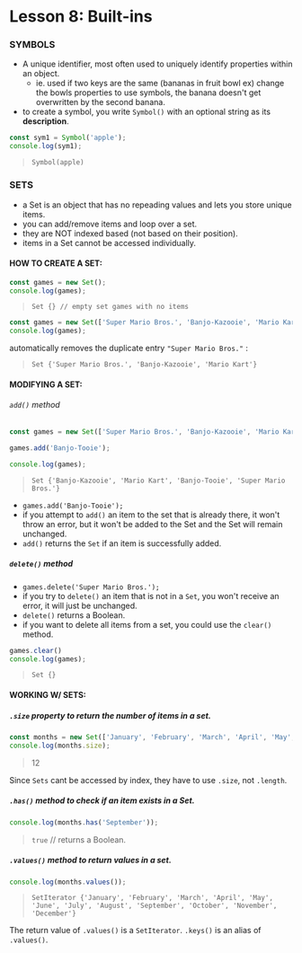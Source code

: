 # Lesson 8: Built-ins

### SYMBOLS

* A unique identifier, most often used to uniquely identify properties within an object.
  * ie. used if two keys are the same (bananas in fruit bowl ex) change the bowls properties to use symbols, the banana doesn't get overwritten by the second banana.
* to create a symbol, you write `Symbol()` with an optional string as its **description**.
```JavaScript
const sym1 = Symbol('apple');
console.log(sym1);
```
> `Symbol(apple)`

### SETS

* a Set is an object that has no repeading values and lets you store unique items.
* you can add/remove items and loop over a set.
* they are NOT indexed based (not based on their position).
* items in a Set cannot be accessed individually.

#### HOW TO CREATE A SET:
```JavaScript
const games = new Set();
console.log(games);
```

> `Set {} // empty set games with no items`

```JavaScript
const games = new Set(['Super Mario Bros.', 'Banjo-Kazooie', 'Mario Kart', 'Super Mario Bros.']);
console.log(games);
```
automatically removes the duplicate entry ``"Super Mario Bros."`` :
> `Set {'Super Mario Bros.', 'Banjo-Kazooie', 'Mario Kart'}`

#### MODIFYING A SET:

###### `add()` method
```JavaScript
const games = new Set(['Super Mario Bros.', 'Banjo-Kazooie', 'Mario Kart', 'Super Mario Bros.']);

games.add('Banjo-Tooie');

console.log(games);
```
> `Set {'Banjo-Kazooie', 'Mario Kart', 'Banjo-Tooie', 'Super Mario Bros.'}`

* `games.add('Banjo-Tooie');`
* if you attempt to `add()` an item to the set that is already there, it won't throw an error, but it won't be added to the Set and the Set will remain unchanged.
* `add()` returns the `Set` if an item is successfully added.

##### `delete()` method
* `games.delete('Super Mario Bros.');`
* if you try to `delete()` an item that is not in a `Set`, you won't receive an error, it will just be unchanged.
* `delete()` returns a Boolean.
* if you want to delete all items from a set, you could use the `clear()` method.
```JavaScript
games.clear()
console.log(games);
```
> `Set {}`

#### WORKING W/ SETS:

##### `.size` property to return the number of items in a set.
```JavaScript
const months = new Set(['January', 'February', 'March', 'April', 'May', 'June', 'July', 'August', 'September', 'October', 'November', 'December']);
console.log(months.size);
```
> 12

Since `Sets` cant be accessed by index, they have to use `.size`, not `.length`.

##### `.has()` method to check if an item exists in a Set.
```JavaScript
console.log(months.has('September'));
```
> `true` // returns a Boolean.

##### `.values()` method to return values in a set.
```JavaScript
console.log(months.values());
```
> `SetIterator {'January', 'February', 'March', 'April', 'May', 'June', 'July', 'August', 'September', 'October', 'November', 'December'}`

The return value of `.values()` is a `SetIterator`.
`.keys()` is an alias of `.values()`.
